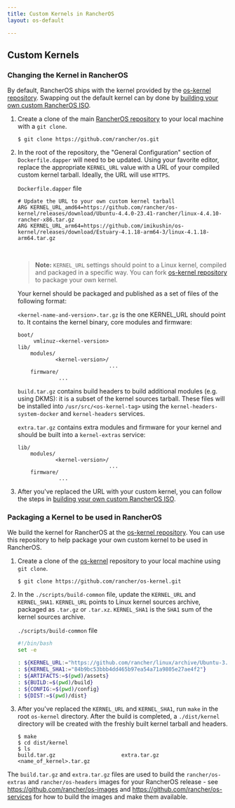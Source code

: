 ```yaml
---
title: Custom Kernels in RancherOS
layout: os-default

---
```


## Custom Kernels

### Changing the Kernel in RancherOS 

By default, RancherOS ships with the kernel provided by the [os-kernel repository](https://github.com/rancher/os-kernel). Swapping out the default kernel can by done by [building your own custom RancherOS ISO]({{site.baseurl}}/os/configuration/custom-rancheros-iso/).

 1. Create a clone of the main [RancherOS repository](https://github.com/rancher/os) to your local machine with a `git clone`. 

    ```
    $ git clone https://github.com/rancher/os.git
    ```

 2. In the root of the repository, the "General Configuration" section of `Dockerfile.dapper` will need to be updated. Using your favorite editor, replace the appropriate `KERNEL_URL` value with a URL of your compiled custom kernel tarball. Ideally, the URL will use `HTTPS`.

    `Dockerfile.dapper` file

    ```
    # Update the URL to your own custom kernel tarball
    ARG KERNEL_URL_amd64=https://github.com/rancher/os-kernel/releases/download/Ubuntu-4.4.0-23.41-rancher/linux-4.4.10-rancher-x86.tar.gz
    ARG KERNEL_URL_arm64=https://github.com/imikushin/os-kernel/releases/download/Estuary-4.1.18-arm64-3/linux-4.1.18-arm64.tar.gz
    ```

    <br>

    > **Note:** `KERNEL_URL` settings should point to a Linux kernel, compiled and packaged in a specific way. You can fork [os-kernel repository](https://github.com/rancher/os-kernel) to package your own kernel.

    Your kernel should be packaged and published as a set of files of the following format:

    `<kernel-name-and-version>.tar.gz` is the one KERNEL_URL should point to. It contains the kernel binary, core modules and firmware:

    ```
    boot/
         vmlinuz-<kernel-version>
    lib/
        modules/
                <kernel-version>/
                                 ...
        firmware/
                 ...
    ```

    `build.tar.gz` contains build headers to build additional modules (e.g. using DKMS): it is a subset of the kernel sources tarball. These files will be installed into `/usr/src/<os-kernel-tag>` using the `kernel-headers-system-docker` and `kernel-headers` services.

    `extra.tar.gz` contains extra modules and firmware for your kernel and should be built into a `kernel-extras` service:

    ```
    lib/
        modules/
                <kernel-version>/
                                 ...
        firmware/
                 ...
    ```
  
 3. After you've replaced the URL with your custom kernel, you can follow the steps in [building your own custom RancherOS ISO]({{site.baseurl}}/os/configuration/custom-rancheros-iso/).

### Packaging a Kernel to be used in RancherOS

We build the kernel for RancherOS at the [os-kernel repository](https://github.com/rancher/os-kernel). You can use this repository to help package your own custom kernel to be used in RancherOS.


1. Create a clone of the [os-kernel](https://github.com/rancher/os-kernel) repository to your local machine using `git clone`.
    
   ```
   $ git clone https://github.com/rancher/os-kernel.git
   ```

2. In the `./scripts/build-common` file, update the `KERNEL_URL` and `KERNEL_SHA1`. `KERNEL_URL` points to Linux kernel sources archive, packaged as `.tar.gz` or `.tar.xz`. `KERNEL_SHA1` is the `SHA1` sum of the kernel sources archive. 

   `./scripts/build-common` file

   ```bash
   #!/bin/bash
   set -e

   : ${KERNEL_URL:="https://github.com/rancher/linux/archive/Ubuntu-3.19.0-27.29.tar.gz"}
   : ${KERNEL_SHA1:="84b9bc53bbb4dd465b97ea54a71a9805e27ae4f2"}
   : ${ARTIFACTS:=$(pwd)/assets}
   : ${BUILD:=$(pwd)/build}
   : ${CONFIG:=$(pwd)/config}
   : ${DIST:=$(pwd)/dist}
   ```

3. After you've replaced the `KERNEL_URL` and `KERNEL_SHA1`, run `make` in the root `os-kernel` directory. After the build is completed, a `./dist/kernel` directory will be created with the freshly built kernel tarball and headers. 
   
   ```
   $ make
   $ cd dist/kernel
   $ ls
   build.tar.gz                     extra.tar.gz    <name_of_kernel>.tar.gz
   ```

The `build.tar.gz` and `extra.tar.gz` files are used to build the `rancher/os-extras` and `rancher/os-headers` images for your RancherOS release - see https://github.com/rancher/os-images and https://github.com/rancher/os-services for how to build the images and make them available.
